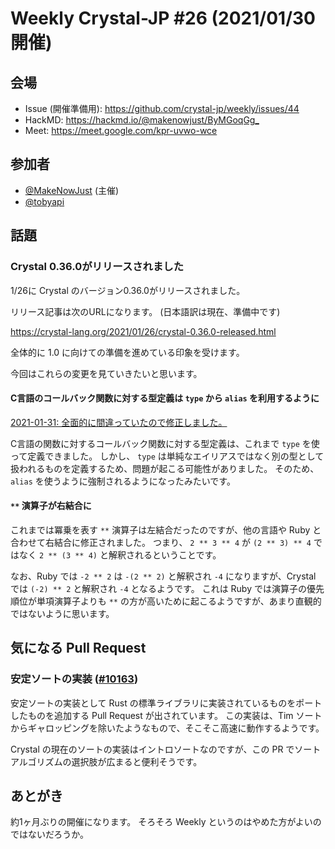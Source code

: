 # Weekly Crystal-JP #26 (2021/01/30開催)

## 会場

- Issue (開催準備用): <https://github.com/crystal-jp/weekly/issues/44>
- HackMD: <https://hackmd.io/@makenowjust/ByMGoqGg_>
- Meet: <https://meet.google.com/kpr-uvwo-wce>

## 参加者

- [@MakeNowJust][] (主催)
- [@tobyapi][]

[@MakeNowJust]: https://github.com/MakeNowJust
[@tobyapi]: https://github.com/tobyapi

## 話題

### Crystal 0.36.0がリリースされました

1/26に Crystal のバージョン0.36.0がリリースされました。

リリース記事は次のURLになります。
(日本語訳は現在、準備中です)

<https://crystal-lang.org/2021/01/26/crystal-0.36.0-released.html>

全体的に 1.0 に向けての準備を進めている印象を受けます。

今回はこれらの変更を見ていきたいと思います。

#### C言語のコールバック関数に対する型定義は `type` から `alias` を利用するように

<ins>2021-01-31: 全面的に間違っていたので修正しました。</ins>

C言語の関数に対するコールバック関数に対する型定義は、これまで `type` を使って定義できました。
しかし、 `type` は単純なエイリアスではなく別の型として扱われるものを定義するため、問題が起こる可能性がありました。
そのため、 `alias` を使うように強制されるようになったみたいです。

#### `**` 演算子が右結合に

これまでは冪乗を表す `**` 演算子は左結合だったのですが、他の言語や Ruby と合わせて右結合に修正されました。
つまり、 `2 ** 3 ** 4` が `(2 ** 3) ** 4` ではなく `2 ** (3 ** 4)` と解釈されるということです。

なお、Ruby では `-2 ** 2` は `-(2 ** 2)` と解釈され `-4` になりますが、Crystal では `(-2) ** 2` と解釈され `-4` となるようです。
これは Ruby では演算子の優先順位が単項演算子よりも `**` の方が高いために起こるようですが、あまり直観的ではないように思います。

## 気になる Pull Request

### 安定ソートの実装 ([#10163](https://github.com/crystal-lang/crystal/pull/10163))

安定ソートの実装として Rust の標準ライブラリに実装されているものをポートしたものを追加する Pull Request が出されています。
この実装は、Tim ソートからギャロッピングを除いたようなもので、そこそこ高速に動作するようです。

Crystal の現在のソートの実装はイントロソートなのですが、この PR でソートアルゴリズムの選択肢が広まると便利そうです。

## あとがき

約1ヶ月ぶりの開催になります。
そろそろ Weekly というのはやめた方がよいのではないだろうか。
